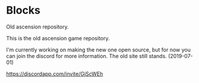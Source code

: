 # Blocks
Old ascension repository.

This is the old ascension game repository.

I'm currently working on making the new one open source, but for now you can join the discord for more information.
The old site still stands. (2019-07-01)

https://discordapp.com/invite/GjScWEh
